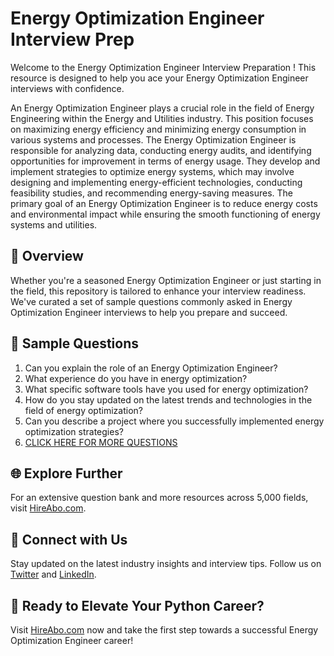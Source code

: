 # Energy Optimization Engineer Interview Prep

Welcome to the Energy Optimization Engineer Interview Preparation ! This resource is designed to help you ace your Energy Optimization Engineer interviews with confidence.

An Energy Optimization Engineer plays a crucial role in the field of Energy Engineering within the Energy and Utilities industry. This position focuses on maximizing energy efficiency and minimizing energy consumption in various systems and processes. The Energy Optimization Engineer is responsible for analyzing data, conducting energy audits, and identifying opportunities for improvement in terms of energy usage. They develop and implement strategies to optimize energy systems, which may involve designing and implementing energy-efficient technologies, conducting feasibility studies, and recommending energy-saving measures. The primary goal of an Energy Optimization Engineer is to reduce energy costs and environmental impact while ensuring the smooth functioning of energy systems and utilities.

## 🚀 Overview

Whether you're a seasoned Energy Optimization Engineer or just starting in the field, this repository is tailored to enhance your interview readiness. We've curated a set of sample questions commonly asked in Energy Optimization Engineer interviews to help you prepare and succeed.

## 📝 Sample Questions

1. Can you explain the role of an Energy Optimization Engineer?
2. What experience do you have in energy optimization?
3. What specific software tools have you used for energy optimization?
4. How do you stay updated on the latest trends and technologies in the field of energy optimization?
5. Can you describe a project where you successfully implemented energy optimization strategies?
6. [CLICK HERE FOR MORE QUESTIONS](https://hireabo.com/job/20_1_25/Energy%20Optimization%20Engineer)

## 🌐 Explore Further

For an extensive question bank and more resources across 5,000 fields, visit [HireAbo.com](https://www.hireabo.com).

## 📱 Connect with Us

Stay updated on the latest industry insights and interview tips. Follow us on [Twitter](https://twitter.com/hireabo) and [LinkedIn](https://www.linkedin.com/in/hire-abo-3609972a8/).

## 🚀 Ready to Elevate Your Python Career?

Visit [HireAbo.com](https://www.hireabo.com) now and take the first step towards a successful Energy Optimization Engineer career!